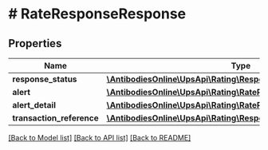 # # RateResponseResponse

## Properties

Name | Type | Description | Notes
------------ | ------------- | ------------- | -------------
**response_status** | [**\AntibodiesOnline\UpsApi\Rating\ResponseResponseStatus**](ResponseResponseStatus.md) |  |
**alert** | [**\AntibodiesOnline\UpsApi\Rating\RateResponseResponseAlert**](RateResponseResponseAlert.md) |  | [optional]
**alert_detail** | [**\AntibodiesOnline\UpsApi\Rating\RateResponseResponseAlertDetail**](RateResponseResponseAlertDetail.md) |  | [optional]
**transaction_reference** | [**\AntibodiesOnline\UpsApi\Rating\ResponseTransactionReference**](ResponseTransactionReference.md) |  | [optional]

[[Back to Model list]](../../README.md#models) [[Back to API list]](../../README.md#endpoints) [[Back to README]](../../README.md)
